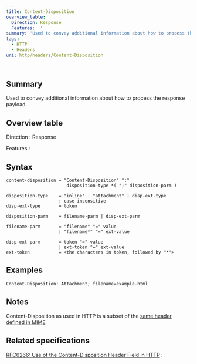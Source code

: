 ```yaml
---
title: Content-Disposition
overview_table:
  Direction: Response
  Features: ''
summary: 'Used to convey additional information about how to process the response payload.'
tags:
  - HTTP
  - Headers
uri: http/headers/Content-Disposition

---
```

## Summary

Used to convey additional information about how to process the response payload.

## Overview table

Direction
:   Response

Features
:

## Syntax

    content-disposition = "Content-Disposition" ":"
                           disposition-type *( ";" disposition-parm )

    disposition-type    = "inline" | "attachment" | disp-ext-type
                        ; case-insensitive
    disp-ext-type       = token

    disposition-parm    = filename-parm | disp-ext-parm

    filename-parm       = "filename" "=" value
                        | "filename*" "=" ext-value

    disp-ext-parm       = token "=" value
                        | ext-token "=" ext-value
    ext-token           = <the characters in token, followed by "*">

## Examples

```
Content-Disposition: Attachment; filename=example.html
```

## Notes

Content-Disposition as used in HTTP is a subset of the [same header defined in MIME](http://tools.ietf.org/html/rfc2183)

## Related specifications

[RFC6266: Use of the Content-Disposition Header Field in HTTP](http://tools.ietf.org/html/rfc6266)
:

